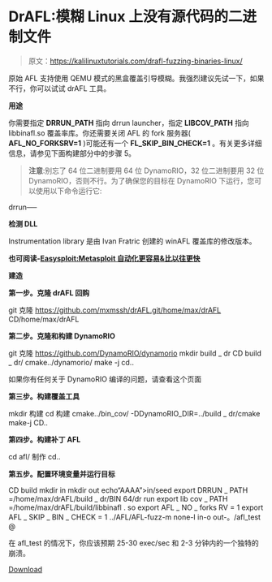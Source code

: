 # DrAFL:模糊 Linux 上没有源代码的二进制文件

> 原文：<https://kalilinuxtutorials.com/drafl-fuzzing-binaries-linux/>

原始 AFL 支持使用 QEMU 模式的黑盒覆盖引导模糊。我强烈建议先试一下，如果不行，你可以试试 drAFL 工具。

**用途**

你需要指定 **DRRUN_PATH** 指向 drrun launcher，指定 **LIBCOV_PATH** 指向 libbinafl.so 覆盖率库。你还需要关闭 AFL 的 fork 服务器( **AFL_NO_FORKSRV=1** )可能还有一个 **FL_SKIP_BIN_CHECK=1** 。有关更多详细信息，请参见下面构建部分中的步骤 5。

> **注意**:别忘了 64 位二进制要用 64 位 DynamoRIO，32 位二进制要用 32 位 DynamoRIO，否则不行。为了确保您的目标在 DynamoRIO 下运行，您可以使用以下命令运行它:

drrun──<path></path>

**检测 DLL**

Instrumentation library 是由 Ivan Fratric 创建的 winAFL 覆盖库的修改版本。

**也可阅读-[Easysploit:Metasploit 自动化更容易&比以往更快](https://kalilinuxtutorials.com/easysploit-metasploit-automation/)**

**建造**

**第一步。克隆 drAFL 回购**

git 克隆 https://github.com/mxmssh/drAFL.git/home/max/drAFL
CD/home/max/drAFL

**第二步。克隆和构建 DynamoRIO**

git 克隆 https://github.com/DynamoRIO/dynamorio
mkdir build _ dr
CD build _ dr/
cmake../dynamorio/
make -j
cd..

如果你有任何关于 DynamoRIO 编译的问题，请查看这个页面

**第三步。构建覆盖工具**

mkdir 构建
cd 构建
cmake../bin_cov/ -DDynamoRIO_DIR=../build _ dr/cmake
make-j
CD..

**第四步。构建补丁 AFL**

cd afl/
制作
cd..

**第五步。配置环境变量并运行目标**

CD build
mkdir in
mkdir out
echo“AAAA”>in/seed
export DRRUN _ PATH =/home/max/drAFL/build _ dr/BIN 64/dr run
export lib cov _ PATH =/home/max/drAFL/build/libbinafl . so
export AFL _ NO _ forks RV = 1
export AFL _ SKIP _ BIN _ CHECK = 1
../AFL/AFL-fuzz-m none-I in-o out-。/afl_test @

在 afl_test 的情况下，你应该预期 25-30 exec/sec 和 2-3 分钟内的一个独特的崩溃。

[Download](https://github.com/mxmssh/drAFL)